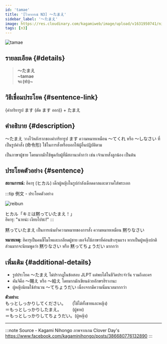 ```yaml
---
id: 'tamae'
title: '[ไวยากรณ์ N3] 〜たまえ'
sidebar_label: '〜たまえ'
image: https://res.cloudinary.com/kagamiweb/image/upload/v1631950741/nihongo/grammar/n3/reibun/tamae.png
tags: [n3]
---
```


![tamae](https://res.cloudinary.com/kagamiweb/image/upload/v1640444593/nihongo/grammar/n3/tamae.jpg)

## รายละเอียด {#details}

> **〜たまえ**  
> **~tamae**  
> **จง (ทำ)~**

## วิธีเชื่อมประโยค {#sentence-link}

{คำกริยารูป ます (ตัด ます ออก)} + たまえ

## คำอธิบาย {#description}

〜たまえ วางไว้หลังรากของคำกริยารูป ます ความหมายเหมือน ～てくれ หรือ ～しなさい ที่เป็นรูปคำสั่ง (命令形) ใช้ในการสั่งหรือบอกให้ผู้อื่นปฏิบัติตาม

เป็นภาษาผู้ชาย โดยมากมักใช้พูดกับผู้ที่มีสถานะต่ำกว่า เช่น เจ้านายสั่งลูกน้อง เป็นต้น

## ประโยคตัวอย่าง {#sentence}

**สถานการณ์:** ฮิคารุ (ヒカル) เด็กผู้หญิงในรูปกำลังเดือดดาลและตวาดใส่พระเอก

:::tip 例文 - ประโยคตัวอย่าง

![reibun](https://res.cloudinary.com/kagamiweb/image/upload/v1631950741/nihongo/grammar/n3/reibun/tamae.png)

ヒカル「キミは黙っていたまえ！」  
ฮิคารุ: "นายน่ะ เงียบไปซะ!"
:::

黙っていたまえ เป็นการเน้นย้ำความหมายของการสั่ง ความหมายเหมือน 黙りなさい

**หมายเหตุ:** ฮิคารุเป็นคนขี้โมโหและเกลียดผู้ชาย เธอจึงใช้ภาษาที่ค่อนข้างรุนแรง หากเป็นผู้หญิงปกติ ส่วนมากจะนิยมพูดว่า 黙りなさい หรือ 黙ってちょうだい มากกว่า

## เพิ่มเติม {#additional-details}

- รูปประโยค 〜たまえ ไม่ปรากฎในข้อสอบ JLPT แต่พบได้ในชีวิตประจำวัน รวมถึงละคร
- คันจิคือ 〜賜え หรือ 〜給え โดยมากมักเขียนด้วยอักษรฮิรางานะ
- ผู้หญิงนิยมใช้สำนวน 〜てちょうだい เนื่องจากมีความนิ่มนวลมากกว่า

**ตัวอย่าง:**  
もっとしっかりしてください。　　(ใช้ได้ทั้งชายและหญิง)  
＝もっとしっかりしたまえ。　　　(ผู้ชาย)  
＝もっとしっかりしてちょうだい。(ผู้หญิง)  

---
:::note Source - Kagami Nihongo
ภาพจากเกม Clover Day's  
https://www.facebook.com/kagaminihongo/posts/386680776132890
:::